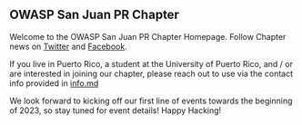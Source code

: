 ## OWASP San Juan PR Chapter

Welcome to the OWASP San Juan PR Chapter Homepage. Follow Chapter news on [Twitter](https://twitter.com/owaspsanjuan) and [Facebook](https://www.facebook.com/OWASPSanJuan/).

If you live in Puerto Rico, a student at the University of Puerto Rico, and / or are interested in joining our chapter, please reach out to use via the contact info provided in [info.md](https://github.com/OWASP/www-san-juan/info.md)

We look forward to kicking off our first line of events towards the beginning of 2023, so stay tuned for event details! Happy Hacking!